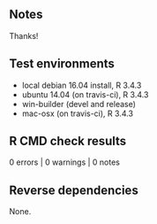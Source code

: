 ## Notes

Thanks!

## Test environments
* local debian 16.04 install, R 3.4.3
* ubuntu 14.04 (on travis-ci), R 3.4.3
* win-builder (devel and release)
* mac-osx (on travis-ci), R 3.4.3
## R CMD check results

0 errors | 0 warnings | 0 notes


## Reverse dependencies

None. 

